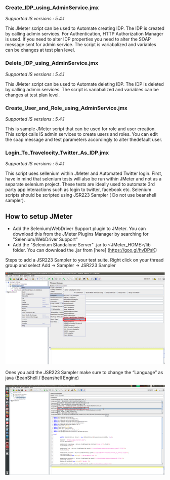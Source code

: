 ### Create_IDP_using_AdminService.jmx 

*Supported IS versions : 5.4.1*

This JMeter script can be used to Automate creating IDP. The IDP is created by calling adimin services. For Authentication, HTTP Authorization Manager is used. If you need to alter IDP properties you need to alter the SOAP message sent for admin service. The script is variabalized and variables can be changes at test plan level.

### Delete_IDP_using_AdminService.jmx

*Supported IS versions : 5.4.1*

This JMeter script can be used to Automate deleting IDP. The IDP is deleted by calling adimin services. The script is variabalized and variables can be changes at test plan level.

### Create_User_and_Role_using_AdminService.jmx

*Supported IS versions : 5.4.1*

This is sample JMeter script that can be used for role and user creation. This script calls IS admin services to create users and roles. You can edit the soap message and test parameters accordingly to alter thedefault user.


### Login_To_Travelocity_Twitter_As_IDP.jmx

*Supported IS versions : 5.4.1*

This script uses sellenium within JMeter and Automated Twitter login. First, have in mind that selenium tests will also be run within JMeter and not as a separate selenium project. These tests are ideally used to automate 3rd party app interactions such as login to twitter, facebook etc. Selenium scripts should be scripted using JSR223 Sampler ( Do not use beanshell sampler).

## How to setup JMeter
- Add the Selenium/WebDriver Support plugin to JMeter. You can download this from the JMeter Plugins Manager by searching for "Selenium/WebDriver Support"
- Add the "Selenium Standalone Server" .jar to <JMeter_HOME>/lib folder. You can download the .jar from [here] (https://goo.gl/hvDPsK)


Steps to add a JSR223 Sampler to your test suite.
Right click on your thread group and select Add -> Sampler -> JSR223 Sampler
	
![Alt text](/screenshots/1.png?raw=true "Login")	


Ones you add the JSR223 Sampler make sure to change the “Language” as java (BeanShell / Beanshell Engine)
	
	
![Alt text](/screenshots/2.png?raw=true "Login")

